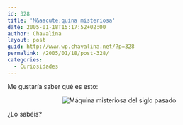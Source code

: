 ```yaml
---
id: 328
title: 'M&aacute;quina misteriosa'
date: 2005-01-18T15:17:52+02:00
author: Chavalina
layout: post
guid: http://www.wp.chavalina.net/?p=328
permalink: /2005/01/18/post-328/
categories:
  - Curiosidades
---
```

Me gustar&iacute;a saber qu&eacute; es esto:

<p align="center">
  <img class="imgcentro" src="http://www.chavalina.net/imagenes/fotos/maquina.jpg" alt="M&aacute;quina misteriosa del siglo pasado" />
</p>

&iquest;Lo sab&eacute;is?